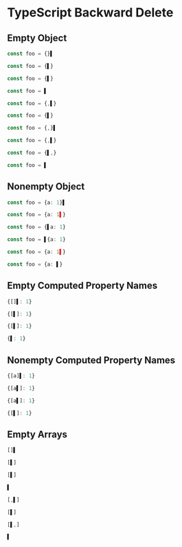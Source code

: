 # TypeScript Backward Delete
## Empty Object
```ts
const foo = {}▌
```
```ts
const foo = {▌}
```

```ts
const foo = {▌}
```
```ts
const foo = ▌
```

```ts
const foo = {,▌}
```
```ts
const foo = {▌}
```

```ts
const foo = {,}▌
```
```ts
const foo = {,▌}
```

```ts
const foo = {▌,}
```
```ts
const foo = ▌
```

## Nonempty Object
```ts
const foo = {a: 1}▌
```
```ts
const foo = {a: 1▌}
```

```ts
const foo = {▌a: 1}
```
```ts
const foo = ▌{a: 1}
```

```ts
const foo = {a: 1▌}
```
```ts
const foo = {a: ▌}
```

## Empty Computed Property Names
```ts
{[]▌: 1}
```
```ts
{[▌]: 1}
```

```ts
{[▌]: 1}
```
```ts
{▌: 1}
```

## Nonempty Computed Property Names
```ts
{[a]▌: 1}
```
```ts
{[a▌]: 1}
```

```ts
{[a▌]: 1}
```
```ts
{[▌]: 1}
```

## Empty Arrays
```ts
[]▌
```
```ts
[▌]
```

```ts
[▌]
```
```ts
▌
```

```ts
[,▌]
```
```ts
[▌]
```

```ts
[▌,]
```
```ts
▌
```